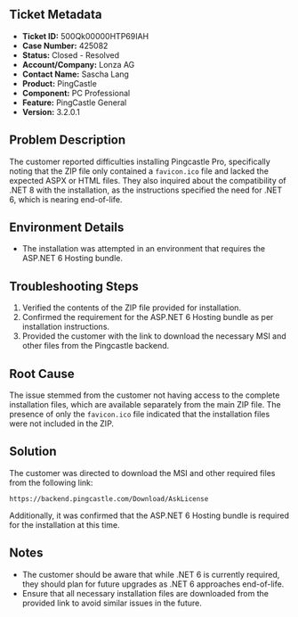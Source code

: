 ## Ticket Metadata
- **Ticket ID:** 500Qk00000HTP69IAH
- **Case Number:** 425082
- **Status:** Closed - Resolved
- **Account/Company:** Lonza AG
- **Contact Name:** Sascha Lang
- **Product:** PingCastle
- **Component:** PC Professional
- **Feature:** PingCastle General
- **Version:** 3.2.0.1

## Problem Description
The customer reported difficulties installing Pingcastle Pro, specifically noting that the ZIP file only contained a `favicon.ico` file and lacked the expected ASPX or HTML files. They also inquired about the compatibility of .NET 8 with the installation, as the instructions specified the need for .NET 6, which is nearing end-of-life.

## Environment Details
- The installation was attempted in an environment that requires the ASP.NET 6 Hosting bundle.

## Troubleshooting Steps
1. Verified the contents of the ZIP file provided for installation.
2. Confirmed the requirement for the ASP.NET 6 Hosting bundle as per installation instructions.
3. Provided the customer with the link to download the necessary MSI and other files from the Pingcastle backend.

## Root Cause
The issue stemmed from the customer not having access to the complete installation files, which are available separately from the main ZIP file. The presence of only the `favicon.ico` file indicated that the installation files were not included in the ZIP.

## Solution
The customer was directed to download the MSI and other required files from the following link: 
```
https://backend.pingcastle.com/Download/AskLicense
```
Additionally, it was confirmed that the ASP.NET 6 Hosting bundle is required for the installation at this time.

## Notes
- The customer should be aware that while .NET 6 is currently required, they should plan for future upgrades as .NET 6 approaches end-of-life.
- Ensure that all necessary installation files are downloaded from the provided link to avoid similar issues in the future.